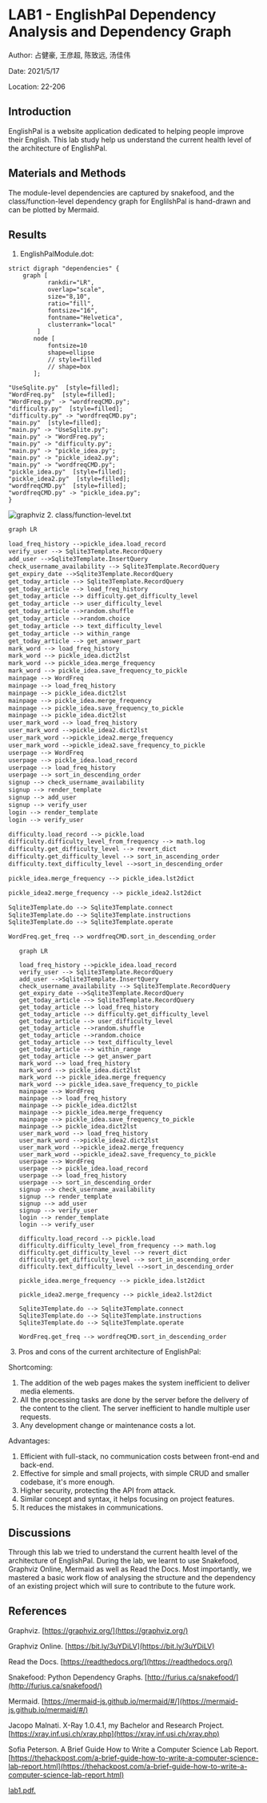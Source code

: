 # LAB1 - EnglishPal Dependency Analysis and Dependency Graph

Author: 占健豪, 王彦超, 陈致远, 汤佳伟

Date: 2021/5/17

Location: 22-206

<div STYLE="page-break-after: always;"></div>

## Introduction

EnglishPal is a website application dedicated to helping people improve their English. This lab study help us understand the current health level of the architecture of EnglishPal.

## Materials and Methods

The module-level dependencies are captured by snakefood, and the class/function-level dependency graph for EnglilshPal is hand-drawn and can be plotted by Mermaid.

## Results

1. EnglishPalModule.dot:

``` linenums="1"
strict digraph "dependencies" {
    graph [
           rankdir="LR",
           overlap="scale",
           size="8,10",
           ratio="fill",
           fontsize="16",
           fontname="Helvetica",
           clusterrank="local"
        ]
       node [
           fontsize=10
           shape=ellipse
           // style=filled
           // shape=box
       ];
   
"UseSqlite.py"  [style=filled];
"WordFreq.py"  [style=filled];
"WordFreq.py" -> "wordfreqCMD.py";
"difficulty.py"  [style=filled];
"difficulty.py" -> "wordfreqCMD.py";
"main.py"  [style=filled];
"main.py" -> "UseSqlite.py";
"main.py" -> "WordFreq.py";
"main.py" -> "difficulty.py";
"main.py" -> "pickle_idea.py";
"main.py" -> "pickle_idea2.py";
"main.py" -> "wordfreqCMD.py";
"pickle_idea.py"  [style=filled];
"pickle_idea2.py"  [style=filled];
"wordfreqCMD.py"  [style=filled];
"wordfreqCMD.py" -> "pickle_idea.py";
}
```
   ![graphviz](img/graphviz.png)
2. class/function-level.txt

```mermaid.txt linenums="1"
graph LR

load_freq_history -->pickle_idea.load_record
verify_user --> Sqlite3Template.RecordQuery
add_user -->Sqlite3Template.InsertQuery
check_username_availability --> Sqlite3Template.RecordQuery
get_expiry_date -->Sqlite3Template.RecordQuery
get_today_article --> Sqlite3Template.RecordQuery
get_today_article --> load_freq_history
get_today_article --> difficulty.get_difficulty_level
get_today_article --> user_difficulty_level
get_today_article -->random.shuffle
get_today_article -->random.choice
get_today_article --> text_difficulty_level
get_today_article --> within_range
get_today_article --> get_answer_part
mark_word --> load_freq_history
mark_word --> pickle_idea.dict2lst
mark_word --> pickle_idea.merge_frequency
mark_word --> pickle_idea.save_frequency_to_pickle
mainpage --> WordFreq
mainpage --> load_freq_history
mainpage --> pickle_idea.dict2lst
mainpage --> pickle_idea.merge_frequency
mainpage --> pickle_idea.save_frequency_to_pickle
mainpage --> pickle_idea.dict2lst
user_mark_word --> load_freq_history
user_mark_word -->pickle_idea2.dict2lst
user_mark_word -->pickle_idea2.merge_frequency
user_mark_word -->pickle_idea2.save_frequency_to_pickle
userpage --> WordFreq
userpage --> pickle_idea.load_record
userpage --> load_freq_history
userpage --> sort_in_descending_order
signup --> check_username_availability
signup --> render_template
signup --> add_user
signup --> verify_user
login --> render_template
login --> verify_user

difficulty.load_record --> pickle.load
difficulty.difficulty_level_from_frequency --> math.log
difficulty.get_difficulty_level --> revert_dict
difficulty.get_difficulty_level --> sort_in_ascending_order
difficulty.text_difficulty_level -->sort_in_descending_order

pickle_idea.merge_frequency --> pickle_idea.lst2dict

pickle_idea2.merge_frequency --> pickle_idea2.lst2dict

Sqlite3Template.do --> Sqlite3Template.connect
Sqlite3Template.do --> Sqlite3Template.instructions
Sqlite3Template.do --> Sqlite3Template.operate

WordFreq.get_freq --> wordfreqCMD.sort_in_descending_order
```
```mermaid
   graph LR
   
   load_freq_history -->pickle_idea.load_record
   verify_user --> Sqlite3Template.RecordQuery
   add_user -->Sqlite3Template.InsertQuery
   check_username_availability --> Sqlite3Template.RecordQuery
   get_expiry_date -->Sqlite3Template.RecordQuery
   get_today_article --> Sqlite3Template.RecordQuery
   get_today_article --> load_freq_history
   get_today_article --> difficulty.get_difficulty_level
   get_today_article --> user_difficulty_level
   get_today_article -->random.shuffle
   get_today_article -->random.choice
   get_today_article --> text_difficulty_level
   get_today_article --> within_range
   get_today_article --> get_answer_part
   mark_word --> load_freq_history
   mark_word --> pickle_idea.dict2lst
   mark_word --> pickle_idea.merge_frequency
   mark_word --> pickle_idea.save_frequency_to_pickle
   mainpage --> WordFreq
   mainpage --> load_freq_history
   mainpage --> pickle_idea.dict2lst
   mainpage --> pickle_idea.merge_frequency
   mainpage --> pickle_idea.save_frequency_to_pickle
   mainpage --> pickle_idea.dict2lst
   user_mark_word --> load_freq_history
   user_mark_word -->pickle_idea2.dict2lst
   user_mark_word -->pickle_idea2.merge_frequency
   user_mark_word -->pickle_idea2.save_frequency_to_pickle
   userpage --> WordFreq
   userpage --> pickle_idea.load_record
   userpage --> load_freq_history
   userpage --> sort_in_descending_order
   signup --> check_username_availability
   signup --> render_template
   signup --> add_user
   signup --> verify_user
   login --> render_template
   login --> verify_user
   
   difficulty.load_record --> pickle.load
   difficulty.difficulty_level_from_frequency --> math.log
   difficulty.get_difficulty_level --> revert_dict
   difficulty.get_difficulty_level --> sort_in_ascending_order
   difficulty.text_difficulty_level -->sort_in_descending_order
   
   pickle_idea.merge_frequency --> pickle_idea.lst2dict
   
   pickle_idea2.merge_frequency --> pickle_idea2.lst2dict
   
   Sqlite3Template.do --> Sqlite3Template.connect
   Sqlite3Template.do --> Sqlite3Template.instructions
   Sqlite3Template.do --> Sqlite3Template.operate
   
   WordFreq.get_freq --> wordfreqCMD.sort_in_descending_order
```
   ![]()
3. Pros and cons of the current architecture of EnglishPal:
   
   Shortcoming:

   1. The addition of the web pages makes the system inefficient to deliver media elements.
   2. All the processing tasks are done by the server before the delivery of the content to the client. The server inefficient to handle multiple user requests.
   3. Any development change or maintenance costs a lot.

   Advantages:

   1. Efficient with full-stack, no communication costs between front-end and back-end.
   2. Effective for simple and small projects, with simple CRUD and smaller codebase, it's more enough.
   3. Higher security, protecting the API from attack.
   4. Similar concept and syntax, it helps focusing on project features.
   5. It reduces the mistakes in communications.

## Discussions

Through this lab we tried to understand the current health level of the architecture of EnglishPal. During the lab, we learnt to use Snakefood, Graphviz Online, Mermaid as well as Read the Docs. Most importantly, we mastered a basic work flow of analysing the structure and the dependency of an existing project which will sure to contribute to the future work.


## References

Graphviz. [https://graphviz.org/](https://graphviz.org/)

Graphviz Online. [https://bit.ly/3uYDiLV](https://bit.ly/3uYDiLV)

Read the Docs. [https://readthedocs.org/](https://readthedocs.org/)

Snakefood: Python Dependency Graphs. [http://furius.ca/snakefood/](http://furius.ca/snakefood/)

Mermaid. [https://mermaid-js.github.io/mermaid/#/](https://mermaid-js.github.io/mermaid/#/)

Jacopo Malnati. X-Ray 1.0.4.1, my Bachelor and Research Project. [https://xray.inf.usi.ch/xray.php](https://xray.inf.usi.ch/xray.php)

Sofia Peterson. A Brief Guide How to Write a Computer Science Lab Report. [https://thehackpost.com/a-brief-guide-how-to-write-a-computer-science-lab-report.html](https://thehackpost.com/a-brief-guide-how-to-write-a-computer-science-lab-report.html)

[lab1.pdf.](http://lanlab.org/course/2021s/softarch/Lab1.pdf)

